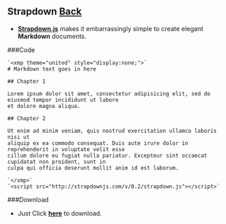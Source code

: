 ## Strapdown [Back](./../Framework.md)

- [**Strapdown.js**](http://strapdownjs.com/) makes it embarrassingly simple to create elegant **Markdown** documents. 

###Code

```
`<xmp theme="united" style="display:none;">`
# Markdown text goes in here

## Chapter 1

Lorem ipsum dolor sit amet, consectetur adipisicing elit, sed do eiusmod tempor incididunt ut labore
et dolore magna aliqua. 

## Chapter 2

Ut enim ad minim veniam, quis nostrud exercitation ullamco laboris nisi ut
aliquip ex ea commodo consequat. Duis aute irure dolor in reprehenderit in voluptate velit esse
cillum dolore eu fugiat nulla pariatur. Excepteur sint occaecat cupidatat non proident, sunt in
culpa qui officia deserunt mollit anim id est laborum.

`</xmp>`
`<script src="http://strapdownjs.com/v/0.2/strapdown.js"></script>`
```
###Download
- Just Click [**here**](https://raw.githubusercontent.com/aleen42/strapdown/gh-pages/src/strapdown.js) to download.
